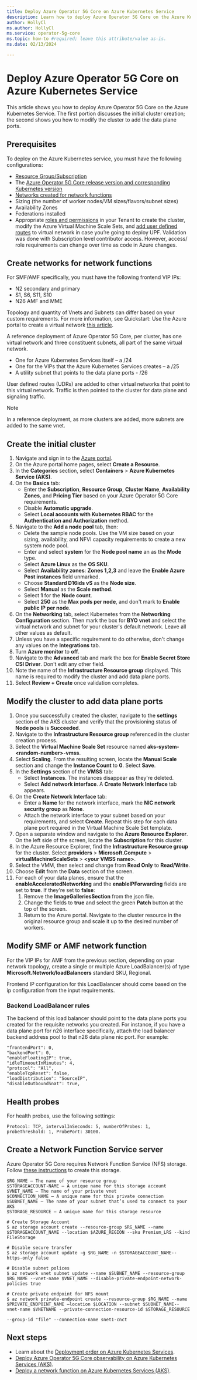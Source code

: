 ```yaml
---
title: Deploy Azure Operator 5G Core on Azure Kubernetes Service
description: Learn how to deploy Azure Operator 5G Core on the Azure Kubernetes Service
author: HollyCl
ms.author: HollyCl
ms.service: operator-5g-core
ms.topic: how-to #required; leave this attribute/value as-is.
ms.date: 02/13/2024

---
```


# Deploy Azure Operator 5G Core on Azure Kubernetes Service

This article shows you how to deploy Azure Operator 5G Core on the Azure Kubernetes Service. The first portion discusses the initial cluster creation; the second shows you how to modify the cluster to add the data plane ports.

## Prerequisites

To deploy on the Azure Kubernetes service, you must have the following configurations:

- [Resource Group/Subscription](../cost-management-billing/manage/create-enterprise-subscription.md)
- The [Azure Operator 5G Core release version and corresponding Kubernetes version](overview-product.md#compatibility)
- [Networks created for network functions](#create-networks-for-network-functions)
- Sizing (the number of worker nodes/VM sizes/flavors/subnet sizes)
- Availability Zones
- Federations installed
- Appropriate [roles and permissions](../role-based-access-control/role-assignments-portal.md) in your Tenant to create the cluster, modify the Azure Virtual Machine Scale Sets, and [add user defined routes](../virtual-network/virtual-networks-udr-overview.md) to virtual network in case you’re going to deploy UPF. Validation was done with Subscription level contributor access. However, access/ role requirements can change over time as code in Azure changes.
 

## Create networks for network functions

For SMF/AMF specifically, you must have the following frontend VIP IPs:

- N2 secondary and primary
- S1, S6, S11, S10
- N26 AMF and MME 

Topology and quantity of Vnets and Subnets can differ based on your custom requirements. For more information, see Quickstart: Use the Azure portal to create a virtual network [this article](../virtual-network/quick-create-portal.md). 

A reference deployment of Azure Operator 5G Core, per cluster, has one virtual network and three constituent subnets, all part of the same virtual network.

- One for Azure Kubernetes Services itself – a /24
- One for the VIPs that the Azure Kubernetes Services creates – a /25
- A utility subnet that points to the data plane ports - /26

User defined routes (UDRs) are added to other virtual networks that point to this virtual network. Traffic is then pointed to the cluster for data plane and signaling traffic.

> [!NOTE]
> In a reference deployment, as more clusters are added, more subnets are added to the same vnet.

## Create the initial cluster

1. Navigate and sign in to the [Azure portal](https://ms.portal.azure.com/).
1. On the Azure portal home pages, select **Create a Resource**.
1. In the **Categories** section, select **Containers** > **Azure Kubernetes Service (AKS)**.
1. On the **Basics** tab:
    - Enter the **Subscription**, **Resource Group**, **Cluster Name**, **Availability Zones**, and **Pricing Tier** based on your Azure Operator 5G Core requirements.
    -  Disable **Automatic upgrade**.
    - Select **Local accounts with Kubernetes RBAC** for the **Authentication and Authorization** method.
2. Navigate to the **Add a node pool** tab, then:
    - Delete the sample node pools. Use the VM size based on your sizing, availability, and NFVI capacity requirements to create a new system node pool.
    - Enter and select **system** for the **Node pool name** an as the **Mode** type.
    - Select **Azure Linux** as the **OS SKU**.
    - Select **Availability zones**: **Zones 1,2,3** and leave the **Enable Azure Post instances** field unmarked.
    - Choose **Standard D16ids vS** as the **Node size**.
    - Select **Manual** as the **Scale method**.
    - Select **1** for the **Node count**.
    - Select **250** as the **Max pods per node**, and don't mark to **Enable public IP per node**.
3. On the **Networking** tab, select Kubernetes from the **Networking Configuration** section. Then mark the box for **BYO vnet** and select the virtual network and subnet for your cluster's default network. Leave all other values as default.
1. Unless you have a specific requirement to do otherwise, don't change any values on the  **Integrations** tab.
1. Turn **Azure monitor** to **off**.
1. Navigate to the **Advanced** tab and mark the box for **Enable Secret Store CSI Driver**. Don't edit any other field.
1. Note the name of the **Infrastructure Resource group** displayed. This name is required to modify the cluster and add data plane ports.
1. Select **Review + Create** once validation completes.
  

## Modify the cluster to add data plane ports

1. Once you successfully created the cluster, navigate to the **settings** section of the AKS cluster and verify that the provisioning status of  **Node pools** is **Succeeded**.
1. Navigate to the **Infrastructure Resource group** referenced in the cluster creation process.
1. Select the **Virtual Machine Scale Set** resource named **aks-system-\<random-number>\-vmss**.
1. Select **Scaling**. From the resulting screen, locate the **Manual Scale** section and change the **Instance Count** to **0**. Select **Save**.
1. In the **Settings** section of the **VMSS** tab:
    - Select **Instances**. The instances disappear as they're deleted.
    - Select **Add network interface**. A **Create Network Interface** tab appears. 
2. On the **Create Network Interface** tab:
    - Enter a **Name** for the network interface, mark the **NIC network security group** as **None**. 
    - Attach the network interface to your subnet based on your requirements, and select **Create**. Repeat this step for each data plane port required in the Virtual Machine Scale Set template.
3. Open a separate window and navigate to the **Azure Resource Explorer**. On the left side of the screen, locate the **Subscription** for this cluster.
1. In the Azure Resource Explorer, find the **Infrastructure Resource group** for the cluster. Select **providers** \> **Microsoft.Compute** \> **virtualMachineScaleSets** \> **\<your VMSS name\>**. 
1. Select the VMM, then select and change from **Read Only** to **Read/Write**.
1. Choose **Edit** from the **Data** section of the screen.
1. For each of your data planes, ensure that the **enableAcceleratedNetworking** and the **enableIPForwarding** fields are set to **true**. If they're set to **false**:
    1. Remove the **ImageGalleriesSection** from the json file.
    1. Change the fields to **true** and select the green **Patch** button at the top of the screen.
    1. Return to the Azure portal. Navigate to the cluster resource in the original resource group and scale it up to the desired number of workers.
    
## Modify SMF or AMF network function 

For the VIP IPs for AMF from the previous section, depending on your network topology, create a single or multiple Azure LoadBalancer(s) of type **Microsoft.Network/loadBalancers** standard SKU, Regional.

Frontend IP configuration for this LoadBalancer should come based on the ip configuration from the input requirements.

### Backend LoadBalancer rules

The backend of this load balancer should point to the data plane ports you created for the requisite networks you created. For instance, if you have a data plane port for n26 interface specifically, attach the load balancer backend address pool to that n26 data plane nic port. For example:

```
"frontendPort": 0,
"backendPort": 0,
"enableFloatingIP": true,
"idleTimeoutInMinutes": 4,
"protocol": "All",
"enableTcpReset": false,
"loadDistribution": "SourceIP",
"disableOutboundSnat": true,
```
## Health probes

For health probes, use the following settings:
 
```
Protocol: TCP, intervalInSeconds: 5, numberOfProbes: 1, probeThreshold: 1, ProbePort: 30100.
```

## Create a Network Function Service server 

Azure Operator 5G Core requires Network Function Service (NFS) storage. Follow [these instructions](../storage/files/storage-files-quick-create-use-linux.md) to create this storage.

```azurecli
$RG_NAME – The name of your resource group
$STORAGEACCOUNT-NAME – A unique name for this storage account
$VNET_NAME – The name of your private vnet
$CONNECTION_NAME – A unique name for this private connection
$SUBNET_NAME – The name of your subnet that’s used to connect to your AKS
$STORAGE_RESOURCE – A unique name for this storage resource

# Create Storage Account
$ az storage account create --resource-group $RG_NAME --name $STORAGEACCOUNT_NAME --location $AZURE_REGION --sku Premium_LRS --kind FileStorage

# Disable secure transfer
$ az storage account update -g $RG_NAME -n $STORAGEACCOUNT_NAME--https-only false

# Disable subnet polices
$ az network vnet subnet update --name $SUBNET_NAME --resource-group $RG_NAME --vnet-name $VNET_NAME --disable-private-endpoint-network-policies true

# Create private endpoint for NFS mount
$ az network private-endpoint create --resource-group $RG_NAME --name $PRIVATE_ENDPOINT_NAME –location $LOCATION --subnet $SUBNET_NAME--vnet-name $VNETNAME --private-connection-resource-id $STORAGE_RESOURCE

--group-id "file" --connection-name snet1-cnct
```

## Next steps

- Learn about the [Deployment order on Azure Kubernetes Services](concept-deployment-order.md).
- [Deploy Azure Operator 5G Core observability on Azure Kubernetes Services (AKS)](quickstart-deploy-observability.md).
- [Deploy a network function on Azure Kubernetes Services (AKS)](quickstart-deploy-network-functions.md).
